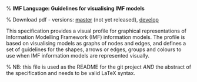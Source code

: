 % **IMF Language: Guidelines for visualising IMF models** 

% Download pdf - versions: [~~master~~](https://gitlab.com/api/v4/projects/55036586/jobs/artifacts/master/raw/main.pdf?job=build) (not yet released), [develop](https://gitlab.com/api/v4/projects/55036586/jobs/artifacts/develop/raw/main.pdf?job=build)

This specification provides a visual profile for graphical
representations of Information Modelling Framework (IMF) information
models. The profile is based on visualising models as graphs of nodes and edges, and 
defines a set of guidelines for the shapes, arrows or
edges, groups and colours to use when IMF information
models are represented visually.



% NB: this file is used as the README for the git project *AND* the abstract of the specification and needs to be valid LaTeX syntax.
